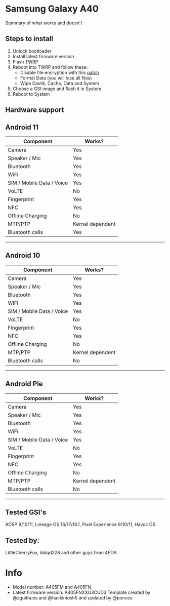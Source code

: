 # Samsung Galaxy A40

Summary of what works and doesn't

## Steps to install

1. Unlock bootloader
2. Install latest firmware version
3. Flash [TWRP](https://twrp.me/samsung/samsunggalaxya40.html)
4. Reboot into TWRP and follow these:
    - Disable file encryption with this [patch](https://4pda.ru/forum/dl/post/17584143/Encrypt.zip)
    - Format Data (you will lose all files)
    - Wipe Davlik, Cache, Data and System
5. Choose a GSI image and flash it in System
6. Reboot to System

## Hardware support

## Android 11
| Component                 |      Works?                                               |
|---------------------------|-----------------------------------------------------------|
| Camera                    | Yes                                                       |
| Speaker / Mic             | Yes                                                       |
| Bluetooth                 | Yes                                                       |
| WiFi                      | Yes                                                       |
| SIM / Mobile Data / Voice | Yes                                                       |
| VoLTE                     | No                                                        |
| Fingerprint               | Yes                                                       |
| NFC                       | Yes                                                       |
| Offline Charging          | No                                                        |
| MTP/PTP                   | Kernel dependent                                          |
| Bluetooth calls           | Yes                                                       |
---

## Android 10
| Component                 |      Works?                                               |
|---------------------------|-----------------------------------------------------------|
| Camera                    | Yes                                                       |
| Speaker / Mic             | Yes                                                       |
| Bluetooth                 | Yes                                                       |
| WiFi                      | Yes                                                       |
| SIM / Mobile Data / Voice | Yes                                                       |
| VoLTE                     | No                                                        |
| Fingerprint               | Yes                                                       |
| NFC                       | Yes                                                       |
| Offline Charging          | No                                                        |
| MTP/PTP                   | Kernel dependent                                          |
| Bluetooth calls           | No                                                        |
---

## Android Pie
| Component                 |      Works?                                               |
|---------------------------|-----------------------------------------------------------|
| Camera                    | Yes                                                       |
| Speaker / Mic             | Yes                                                       |
| Bluetooth                 | Yes                                                       |
| WiFi                      | Yes                                                       |
| SIM / Mobile Data / Voice | Yes                                                       |
| VoLTE                     | No                                                        |
| Fingerprint               | Yes                                                       |
| NFC                       | Yes                                                       |
| Offline Charging          | No                                                        |
| MTP/PTP                   | Kernel dependent                                          |
| Bluetooth calls           | No                                                        |
---
## Tested GSI's
AOSP 9/10/11, Lineage OS 16/17/18.1, Pixel Experience 9/10/11, Havoc OS.
## Tested by:
LittleCherryFox, Iddqd228 and other guys from 4PDA 
# Info
- Model number: A405FM and A405FN
- Latest firmware version: A405FNXXU3CUD3
Template created by @zguithues and @hackintosh5 and updated by @ponces